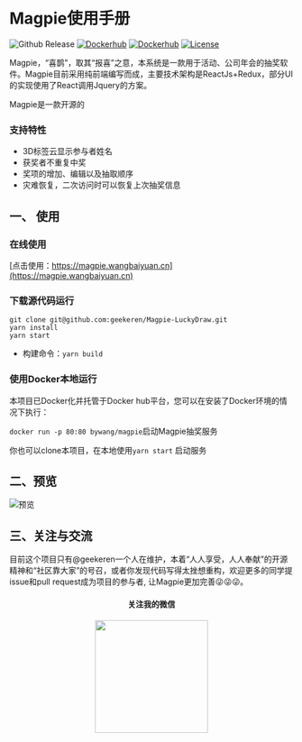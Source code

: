 # Magpie使用手册

![Github Release](https://img.shields.io/github/release/geekeren/Magpie-LuckyDraw.svg)
[![Dockerhub](https://img.shields.io/docker/automated/bywang/magpie.svg)](https://hub.docker.com/r/bywang/magpie/)
[![Dockerhub](https://img.shields.io/docker/build/bywang/magpie.svg)](https://hub.docker.com/r/bywang/magpie/)
[![License](https://img.shields.io/github/license/geekeren/Magpie-LuckyDraw.svg)](https://github.com/geekeren/Magpie-LuckyDraw/blob/master/LICENSE)

Magpie，“喜鹊”，取其“报喜”之意，本系统是一款用于活动、公司年会的抽奖软件。Magpie目前采用纯前端编写而成，主要技术架构是ReactJs+Redux，部分UI的实现使用了React调用Jquery的方案。

Magpie是一款开源的

### 支持特性

- 3D标签云显示参与者姓名
- 获奖者不重复中奖
- 奖项的增加、编辑以及抽取顺序
- 灾难恢复，二次访问时可以恢复上次抽奖信息

## 一、 使用

### 在线使用

[点击使用：https://magpie.wangbaiyuan.cn](https://magpie.wangbaiyuan.cn)

### 下载源代码运行
```
git clone git@github.com:geekeren/Magpie-LuckyDraw.git
yarn install
yarn start
```
- 构建命令：`yarn build`

### 使用Docker本地运行

本项目已Docker化并托管于Docker hub平台，您可以在安装了Docker环境的情况下执行：

`docker run -p 80:80 bywang/magpie`启动Magpie抽奖服务

你也可以clone本项目，在本地使用`yarn start` 启动服务



## 二、预览
![预览](https://magpie.wangbaiyuan.cn/assets/image/drawing.gif)

## 三、关注与交流

目前这个项目只有@geekeren一个人在维护，本着“人人享受，人人奉献”的开源精神和“社区靠大家”的号召，或者你发现代码写得太挫想重构，欢迎更多的同学提issue和pull request成为项目的参与者, 让Magpie更加完善😜😜😜。

<div style="text-align:center">
<h4>关注我的微信<h4>
<img src="./assets/image/mp.jpg" width="200"/> 
</div>
